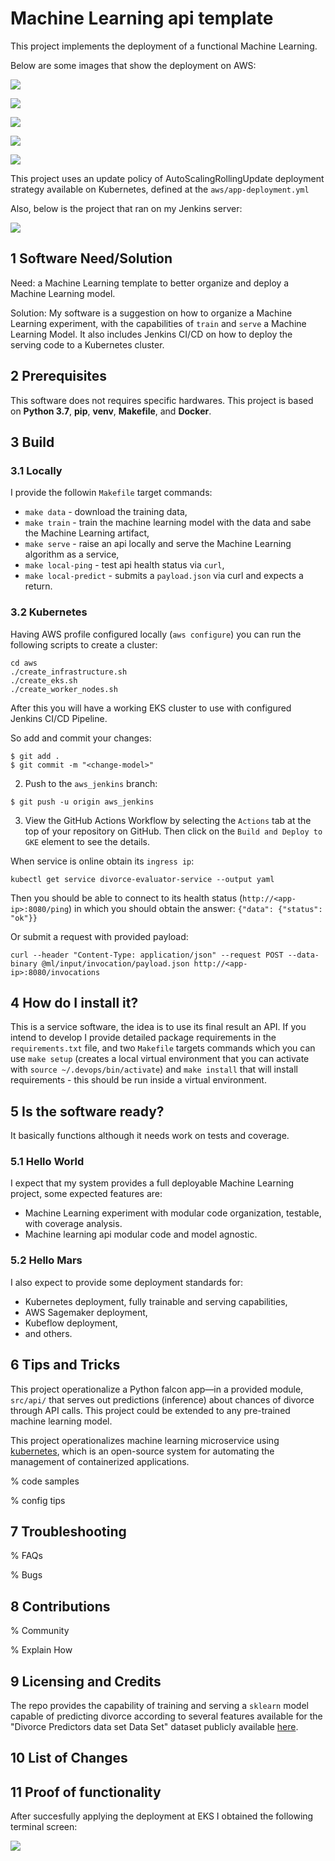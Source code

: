 # Machine Learning api template

This project implements the deployment of a functional Machine Learning.

Below are some images that show the deployment on AWS:

![](https://github.com/ricoms/ml-api-template/blob/master/static/create_eks.png)

![](https://github.com/ricoms/ml-api-template/blob/master/static/create_infrastructure.png)

![](https://github.com/ricoms/ml-api-template/blob/master/static/create_worker_nodes.png)

![](https://github.com/ricoms/ml-api-template/blob/master/static/cloudformation.png)

![](https://github.com/ricoms/ml-api-template/blob/master/static/awsEKS.png)

This project uses an update policy of AutoScalingRollingUpdate deployment strategy available on Kubernetes, defined at the `aws/app-deployment.yml`

Also, below is the project that ran on my Jenkins server:

![](https://github.com/ricoms/ml-api-template/blob/master/static/jenkins.png)



## 1 Software Need/Solution

Need: a Machine Learning template to better organize and deploy a Machine Learning model.

Solution: My software is a suggestion on how to organize a Machine Learning experiment, with the capabilities of `train` and `serve` a Machine Learning Model. It also includes Jenkins CI/CD on how to deploy the serving code to a Kubernetes cluster.


## 2 Prerequisites

This software does not requires specific hardwares. This project is based on **Python 3.7**, **pip**, **venv**, **Makefile**, and **Docker**.

## 3 Build

### 3.1 Locally

I provide the followin `Makefile` target commands:
* `make data` - download the training data,
* `make train` - train the machine learning model with the data and sabe the Machine Learning artifact,
* `make serve` - raise an api locally and serve the Machine Learning algorithm as a service,
* `make local-ping` - test api health status via `curl`,
* `make local-predict` - submits a `payload.json` via curl and expects a return.

### 3.2 Kubernetes

Having AWS profile configured locally (`aws configure`) you can run the following scripts to create a cluster:

```
cd aws
./create_infrastructure.sh
./create_eks.sh
./create_worker_nodes.sh
```

After this you will have a working EKS cluster to use with configured Jenkins CI/CD Pipeline.

So add and commit your changes:

```
$ git add .
$ git commit -m "<change-model>"
```

2. Push to the `aws_jenkins` branch:

```
$ git push -u origin aws_jenkins
```

3. View the GitHub Actions Workflow by selecting the `Actions` tab at the top of your repository on GitHub. Then click on the `Build and Deploy to GKE` element to see the details.

When service is online obtain its `ingress ip`:
```
kubectl get service divorce-evaluator-service --output yaml
```

Then you should be able to connect to its health status (`http://<app-ip>:8080/ping`) in which you should obtain the answer: `{"data": {"status": "ok"}}`

Or submit a request with provided payload:

```
curl --header "Content-Type: application/json" --request POST --data-binary @ml/input/invocation/payload.json http://<app-ip>:8080/invocations
```

## 4 How do I install it?

This is a service software, the idea is to use its final result an API. If you intend to develop I provide detailed package requirements in the `requirements.txt` file, and two `Makefile` targets commands which you can use `make setup` (creates a local virtual environment that you can activate with `source ~/.devops/bin/activate`) and `make install` that will install requirements - this should be run inside a virtual environment.

## 5 Is the software ready?

It basically functions although it needs work on tests and coverage.

### 5.1 Hello World

I expect that my system provides a full deployable Machine Learning project, some expected features are:
* Machine Learning experiment with modular code organization, testable, with coverage analysis.
* Machine learning api modular code and model agnostic.

### 5.2 Hello Mars

I also expect to provide some deployment standards for:
* Kubernetes deployment, fully trainable and serving capabilities,
* AWS Sagemaker deployment,
* Kubeflow deployment,
* and others.


## 6 Tips and Tricks

This project operationalize a Python falcon app—in a provided module, `src/api/` that serves out predictions (inference) about chances of divorce through API calls. This project could be extended to any pre-trained machine learning model.

This project operationalizes machine learning microservice using [kubernetes](https://kubernetes.io/), which is an open-source system for automating the management of containerized applications.

% code samples

% config tips

## 7 Troubleshooting

% FAQs

% Bugs

## 8 Contributions

% Community

% Explain How

## 9 Licensing and Credits

The repo provides the capability of training and serving a `sklearn` model capable of predicting divorce according to several features available for the "Divorce Predictors data set Data Set" dataset publicly available [here](https://archive.ics.uci.edu/ml/datasets/Divorce+Predictors+data+set).


## 10 List of Changes

## 11 Proof of functionality

After succesfully applying the deployment at EKS I obtained the following terminal screen:

![](https://github.com/ricoms/ml-api-template/blob/master/static/evaluator-service-and-predict.png)
